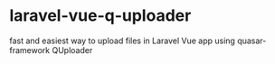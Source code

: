 # laravel-vue-q-uploader
fast and easiest way to upload files in Laravel Vue app using quasar-framework  QUploader
